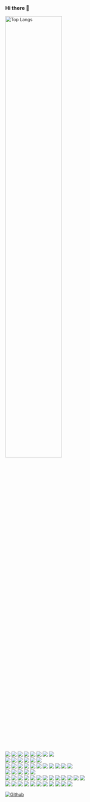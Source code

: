 ### Hi there 👋

<!--
**ganechi/ganechi** is a ✨ _special_ ✨ repository because its `README.md` (this file) appears on your GitHub profile.

Here are some ideas to get you started:

- 🔭 I’m currently working on ...
- 🌱 I’m currently learning ...
- 👯 I’m looking to collaborate on ...
- 🤔 I’m looking for help with ...
- 💬 Ask me about ...
- 📫 How to reach me: ...
- 😄 Pronouns: ...
- ⚡ Fun fact: ...
-->

<div>
  <img alt="Top Langs" width="60%" src="http://github-profile-summary-cards.vercel.app/api/cards/profile-details?username=ganechi&theme=github"/>
</div>

<!-- 技術スタック -->
<div>
  <img src="https://img.shields.io/badge/-Next.js-333.svg?logo=nextdotjs&style=flat">
  <img src="https://img.shields.io/badge/-React-333.svg?logo=react&style=flat">
  <img src="https://img.shields.io/badge/-MUI-333.svg?logo=mui&style=flat">
  <img src="https://img.shields.io/badge/-Bootstrap-333.svg?logo=bootstrap&style=flat">
  <img src="https://img.shields.io/badge/-Typescript-333.svg?logo=typescript&style=flat">
  <img src="https://img.shields.io/badge/-Javascript-333.svg?logo=javascript&style=flat">
  <img src="https://img.shields.io/badge/-HTML5-333.svg?logo=html5&style=flat">
  <img src="https://img.shields.io/badge/-CSS3-333.svg?logo=css3&style=flat">
</div>
<div>
  <img src="https://img.shields.io/badge/-FastAPI-333.svg?logo=fastapi&style=flat">
  <img src="https://img.shields.io/badge/-Django-333.svg?logo=django&style=flat">
  <img src="https://img.shields.io/badge/-Flask-333.svg?logo=flask&style=flat">
  <img src="https://img.shields.io/badge/-Python-333.svg?logo=python&style=flat">
  <img src="https://img.shields.io/badge/-Java-333.svg?logo=java&style=flat">
  <img src="https://img.shields.io/badge/-PostgreSQL-333.svg?logo=postgresql&style=flat">
</div>
<div>
  <img src="https://img.shields.io/badge/-AWS-333.svg?logo=amazonaws&style=flat">
  <img src="https://img.shields.io/badge/-Amplify-333.svg?logo=awsamplify&style=flat">
  <img src="https://img.shields.io/badge/-EC2-333.svg?logo=amazonec2&style=flat">
  <img src="https://img.shields.io/badge/-ECS-333.svg?logo=amazonecs&style=flat">
  <img src="https://img.shields.io/badge/-Lambda-333.svg?logo=awslambda&style=flat">
  <img src="https://img.shields.io/badge/-CloudWatch-333.svg?logo=amazoncloudwatch&style=flat">
  <img src="https://img.shields.io/badge/-GCP-333.svg?logo=googlecloud&style=flat">
  <img src="https://img.shields.io/badge/-Firebase-333.svg?logo=firebase&style=flat">
  <img src="https://img.shields.io/badge/-Docker-333.svg?logo=docker&style=flat">
  <img src="https://img.shields.io/badge/-Linux-333.svg?logo=linux&style=flat">
  <img src="https://img.shields.io/badge/-Ansible-333.svg?logo=ansible&style=flat">
</div>
<div>
  <img src="https://img.shields.io/badge/-Elastic Stack-333.svg?logo=elasticstack&style=flat">
  <img src="https://img.shields.io/badge/-Elasticsearch-333.svg?logo=elasticsearch&style=flat">
  <img src="https://img.shields.io/badge/-Logstash-333.svg?logo=logstash&style=flat">
  <img src="https://img.shields.io/badge/-Kibana-333.svg?logo=kibana&style=flat">
  <img src="https://img.shields.io/badge/-Beats-333.svg?logo=beats&style=flat">
</div>
<div>
  <img src="https://img.shields.io/badge/-Google Apps Script-333.svg?logo=googleappsscript&style=flat">
  <img src="https://img.shields.io/badge/--333.svg?logo=googledrive&style=flat">
  <img src="https://img.shields.io/badge/--333.svg?logo=googledocs&style=flat">
  <img src="https://img.shields.io/badge/--333.svg?logo=googlesheets&style=flat">
  <img src="https://img.shields.io/badge/--333.svg?logo=googleslides&style=flat">
  <img src="https://img.shields.io/badge/--333.svg?logo=googleforms&style=flat">
  <img src="https://img.shields.io/badge/--333.svg?logo=googlecalendar&style=flat">
  <img src="https://img.shields.io/badge/--333.svg?logo=googlemeet&style=flat">
  <img src="https://img.shields.io/badge/--333.svg?logo=googleclassroom&style=flat">
  <img src="https://img.shields.io/badge/--333.svg?logo=googleanalytics&style=flat">
  <img src="https://img.shields.io/badge/-GitHubActions-333.svg?logo=githubactions&style=flat">
  <img src="https://img.shields.io/badge/-Pytest-333.svg?logo=pytest&style=flat">
  <img src="https://img.shields.io/badge/-Selenium-333.svg?logo=selenium&style=flat">
</div>
<div>
  <img src="https://img.shields.io/badge/-OpenAI-333.svg?logo=openai&style=flat">
  <img src="https://img.shields.io/badge/-VSCode-333.svg?logo=visualstudiocode&style=flat">
  <img src="https://img.shields.io/badge/-GitHub-333.svg?logo=github&style=flat">
  <img src="https://img.shields.io/badge/-GitLab-333.svg?logo=gitlab&style=flat">
  <img src="https://img.shields.io/badge/-Slack-333.svg?logo=slack&style=flat">
  <img src="https://img.shields.io/badge/-LINE-333.svg?logo=line&style=flat">
  <img src="https://img.shields.io/badge/-Markdown-333.svg?logo=markdown&style=flat">
  <img src="https://img.shields.io/badge/-Mermaid-333.svg?logo=mermaid&style=flat">
  <img src="https://img.shields.io/badge/-DBeaver-333.svg?logo=dbeaver&style=flat">
  <img src="https://img.shields.io/badge/-Postman-333.svg?logo=postman&style=flat">
  <img src="https://img.shields.io/badge/-Swagger-333.svg?logo=swagger&style=flat">
</div>

[![Github](https://img.shields.io/badge/--FFFFFF?style=social&logo=github&label=Follow%20ganechi)](https://github.com/ganechi)
